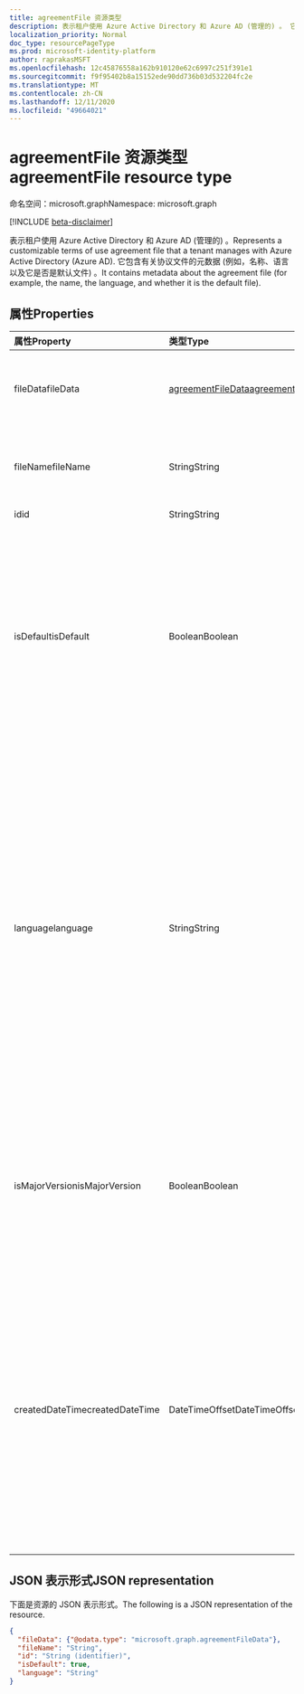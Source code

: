 ```yaml
---
title: agreementFile 资源类型
description: 表示租户使用 Azure Active Directory 和 Azure AD (管理的) 。 它包含有关协议文件的元数据 (例如，名称、语言以及它是否是默认文件) 。
localization_priority: Normal
doc_type: resourcePageType
ms.prod: microsoft-identity-platform
author: raprakasMSFT
ms.openlocfilehash: 12c45876558a162b910120e62c6997c251f391e1
ms.sourcegitcommit: f9f95402b8a15152ede90dd736b03d532204fc2e
ms.translationtype: MT
ms.contentlocale: zh-CN
ms.lasthandoff: 12/11/2020
ms.locfileid: "49664021"
---
```

# <a name="agreementfile-resource-type"></a><span data-ttu-id="e59bc-104">agreementFile 资源类型</span><span class="sxs-lookup"><span data-stu-id="e59bc-104">agreementFile resource type</span></span>

<span data-ttu-id="e59bc-105">命名空间：microsoft.graph</span><span class="sxs-lookup"><span data-stu-id="e59bc-105">Namespace: microsoft.graph</span></span>

[!INCLUDE [beta-disclaimer](../../includes/beta-disclaimer.md)]

<span data-ttu-id="e59bc-106">表示租户使用 Azure Active Directory 和 Azure AD (管理的) 。</span><span class="sxs-lookup"><span data-stu-id="e59bc-106">Represents a customizable terms of use agreement file that a tenant manages with Azure Active Directory (Azure AD).</span></span> <span data-ttu-id="e59bc-107">它包含有关协议文件的元数据 (例如，名称、语言以及它是否是默认文件) 。</span><span class="sxs-lookup"><span data-stu-id="e59bc-107">It contains metadata about the agreement file (for example, the name, the language, and whether it is the default file).</span></span>

<!--
## Methods

| Method       | Return Type | Description |
|:-------------|:------------|:------------|
| [Get agreementFile](../api/agreementfile-get.md) | [agreementFile](agreementfile.md) | Read properties and relationships of an **agreementFile** object. |
| [Update](../api/agreementfile-update.md) | [agreementFile](agreementfile.md) | Update an **agreementFile** object. |
| [Delete](../api/agreementfile-delete.md) | None | Delete an **agreementFile** object. |
-->

## <a name="properties"></a><span data-ttu-id="e59bc-108">属性</span><span class="sxs-lookup"><span data-stu-id="e59bc-108">Properties</span></span>
| <span data-ttu-id="e59bc-109">属性</span><span class="sxs-lookup"><span data-stu-id="e59bc-109">Property</span></span>     | <span data-ttu-id="e59bc-110">类型</span><span class="sxs-lookup"><span data-stu-id="e59bc-110">Type</span></span>        | <span data-ttu-id="e59bc-111">说明</span><span class="sxs-lookup"><span data-stu-id="e59bc-111">Description</span></span> |
|:-------------|:------------|:------------|
|<span data-ttu-id="e59bc-112">fileData</span><span class="sxs-lookup"><span data-stu-id="e59bc-112">fileData</span></span>|[<span data-ttu-id="e59bc-113">agreementFileData</span><span class="sxs-lookup"><span data-stu-id="e59bc-113">agreementFileData</span></span>](agreementfiledata.md)|<span data-ttu-id="e59bc-114">表示 PDF 文档的使用条款的数据。</span><span class="sxs-lookup"><span data-stu-id="e59bc-114">Data representing the terms of use PDF document.</span></span> <span data-ttu-id="e59bc-115">只读。</span><span class="sxs-lookup"><span data-stu-id="e59bc-115">Read-only.</span></span>|
|<span data-ttu-id="e59bc-116">fileName</span><span class="sxs-lookup"><span data-stu-id="e59bc-116">fileName</span></span>|<span data-ttu-id="e59bc-117">String</span><span class="sxs-lookup"><span data-stu-id="e59bc-117">String</span></span>|<span data-ttu-id="e59bc-118">协议文件的名称 (例如，TOU.pdf) 。</span><span class="sxs-lookup"><span data-stu-id="e59bc-118">Name of the agreement file (for example, TOU.pdf).</span></span> <span data-ttu-id="e59bc-119">只读。</span><span class="sxs-lookup"><span data-stu-id="e59bc-119">Read-only.</span></span>|
|<span data-ttu-id="e59bc-120">id</span><span class="sxs-lookup"><span data-stu-id="e59bc-120">id</span></span>|<span data-ttu-id="e59bc-121">String</span><span class="sxs-lookup"><span data-stu-id="e59bc-121">String</span></span>|<span data-ttu-id="e59bc-122">只读。</span><span class="sxs-lookup"><span data-stu-id="e59bc-122">Read-only.</span></span>|
|<span data-ttu-id="e59bc-123">isDefault</span><span class="sxs-lookup"><span data-stu-id="e59bc-123">isDefault</span></span>|<span data-ttu-id="e59bc-124">Boolean</span><span class="sxs-lookup"><span data-stu-id="e59bc-124">Boolean</span></span>|<span data-ttu-id="e59bc-125">指示如果没有任何区域性与客户端首选项匹配，这是否是默认协议文件。</span><span class="sxs-lookup"><span data-stu-id="e59bc-125">Indicates whether this is the default agreement file if none of the cultures matches the client preference.</span></span> <span data-ttu-id="e59bc-126">如果未将任何文件标记为默认文件，则第一个文件将被视为默认文件。</span><span class="sxs-lookup"><span data-stu-id="e59bc-126">If none of the files are marked as default, the first one will be treated as the default.</span></span> <span data-ttu-id="e59bc-127">只读。</span><span class="sxs-lookup"><span data-stu-id="e59bc-127">Read-only.</span></span>|
|<span data-ttu-id="e59bc-128">language</span><span class="sxs-lookup"><span data-stu-id="e59bc-128">language</span></span>|<span data-ttu-id="e59bc-129">String</span><span class="sxs-lookup"><span data-stu-id="e59bc-129">String</span></span>|<span data-ttu-id="e59bc-130">语言代码 2-country/regioncode2 格式的协议文件的区域性。</span><span class="sxs-lookup"><span data-stu-id="e59bc-130">Culture of the agreement file in the format languagecode2-country/regioncode2.</span></span> <span data-ttu-id="e59bc-131">languagecode2 是派生自 ISO 639-1 的两字母小写代码。</span><span class="sxs-lookup"><span data-stu-id="e59bc-131">languagecode2 is a lowercase two-letter code derived from ISO 639-1.</span></span> <span data-ttu-id="e59bc-132">country/regioncode2 派生自 ISO 3166，通常由两个大写字母或 BCP-47 语言标记 (例如 en-US) 。</span><span class="sxs-lookup"><span data-stu-id="e59bc-132">country/regioncode2 is derived from ISO 3166 and usually consists of two uppercase letters, or a BCP-47 language tag (for example, en-US).</span></span> <span data-ttu-id="e59bc-133">只读。</span><span class="sxs-lookup"><span data-stu-id="e59bc-133">Read-only.</span></span>|
|<span data-ttu-id="e59bc-134">isMajorVersion</span><span class="sxs-lookup"><span data-stu-id="e59bc-134">isMajorVersion</span></span>|<span data-ttu-id="e59bc-135">Boolean</span><span class="sxs-lookup"><span data-stu-id="e59bc-135">Boolean</span></span>|<span data-ttu-id="e59bc-136">指示协议文件是否是主要版本更新。</span><span class="sxs-lookup"><span data-stu-id="e59bc-136">Indicates whether the agreement file is a major version update.</span></span> <span data-ttu-id="e59bc-137">主要版本更新使协议对相应语言的接受无效。</span><span class="sxs-lookup"><span data-stu-id="e59bc-137">Major version updates invalidate the agreement's acceptances on the corresponding language.</span></span> |
|<span data-ttu-id="e59bc-138">createdDateTime</span><span class="sxs-lookup"><span data-stu-id="e59bc-138">createdDateTime</span></span>|<span data-ttu-id="e59bc-139">DateTimeOffset</span><span class="sxs-lookup"><span data-stu-id="e59bc-139">DateTimeOffset</span></span>|<span data-ttu-id="e59bc-140">表示文件创建时间的日期时间。</span><span class="sxs-lookup"><span data-stu-id="e59bc-140">The date time representing when the file was created.</span></span> <span data-ttu-id="e59bc-141">时间戳类型表示采用 ISO 8601 格式的日期和时间信息，始终采用 UTC 时区。</span><span class="sxs-lookup"><span data-stu-id="e59bc-141">The Timestamp type represents date and time information using ISO 8601 format and is always in UTC time.</span></span> <span data-ttu-id="e59bc-142">例如，2014 年 1 月 1 日午夜 (UTC) 如下所示：“2014-01-01T00:00:00Z”。</span><span class="sxs-lookup"><span data-stu-id="e59bc-142">For example, midnight UTC on Jan 1, 2014 would look like this: '2014-01-01T00:00:00Z'.</span></span>|

<!--
## Relationships
| Relationship | Type        | Description |
|:-------------|:------------|:------------|
|localizations|[agreementFileLocalization](agreementfilelocalization.md) collection|The localized version of the agreement files attached to the agreement.|
-->

## <a name="json-representation"></a><span data-ttu-id="e59bc-143">JSON 表示形式</span><span class="sxs-lookup"><span data-stu-id="e59bc-143">JSON representation</span></span>

<span data-ttu-id="e59bc-144">下面是资源的 JSON 表示形式。</span><span class="sxs-lookup"><span data-stu-id="e59bc-144">The following is a JSON representation of the resource.</span></span>

<!-- {
  "blockType": "resource",
  "optionalProperties": [

  ],
  "@odata.type": "microsoft.graph.agreementFile"
}-->

```json
{
  "fileData": {"@odata.type": "microsoft.graph.agreementFileData"},
  "fileName": "String",
  "id": "String (identifier)",
  "isDefault": true,
  "language": "String"
}
```

<!-- uuid: 8fcb5dbc-d5aa-4681-8e31-b001d5168d79
2015-10-25 14:57:30 UTC -->
<!--
{
  "type": "#page.annotation",
  "description": "agreementFile resource",
  "keywords": "",
  "section": "documentation",
  "tocPath": "",
  "suppressions": []
}
-->


